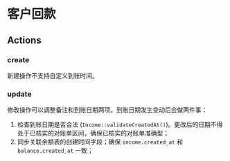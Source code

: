 # 客户回款

Actions
-----------------------------------------------------------------------------

### create

新建操作不支持自定义到账时间。

### update

修改操作可以调整备注和到账日期两项。到账日期发生变动后会做两件事：

1. 检查到账日期是否合法 (`Income::validateCreatedAt()`)。更改后的日期不得处于已核实的对账单区间，确保已核实的对账单准确型；
2. 同步关联余额表的创建时间字段；确保 `income.created_at` 和 `balance.created_at` 一致；

